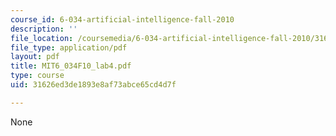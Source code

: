 ```yaml
---
course_id: 6-034-artificial-intelligence-fall-2010
description: ''
file_location: /coursemedia/6-034-artificial-intelligence-fall-2010/31626ed3de1893e8af73abce65cd4d7f_MIT6_034F10_lab4.pdf
file_type: application/pdf
layout: pdf
title: MIT6_034F10_lab4.pdf
type: course
uid: 31626ed3de1893e8af73abce65cd4d7f

---
```

None